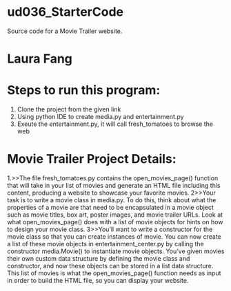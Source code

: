 # ud036_StarterCode
Source code for a Movie Trailer website.

# Laura Fang

# Steps to run this program:

1. Clone the project from the given link  
2. Using python IDE to create media.py and entertainment.py  
3. Exeute the entertainment.py, it will call fresh_tomatoes to browse the web 


# Movie Trailer Project Details:
1.>>The file fresh_tomatoes.py contains the open_movies_page() function that will take in your list of movies and generate an HTML file including this content, producing a website to showcase your favorite movies.
2>>Your task is to write a movie class in media.py. To do this, think about what the properties of a movie are that need to be encapsulated in a movie object such as movie titles, box art, poster images, and movie trailer URLs. Look at what open_movies_page() does with a list of movie objects for hints on how to design your movie class.
3>>You’ll want to write a constructor for the movie class so that you can create instances of movie. You can now create a list of these movie objects in entertainment_center.py by calling the constructor media.Movie() to instantiate movie objects. You’ve given movies their own custom data structure by defining the movie class and constructor, and now these objects can be stored in a list data structure. This list of movies is what the open_movies_page() function needs as input in order to build the HTML file, so you can display your website.
